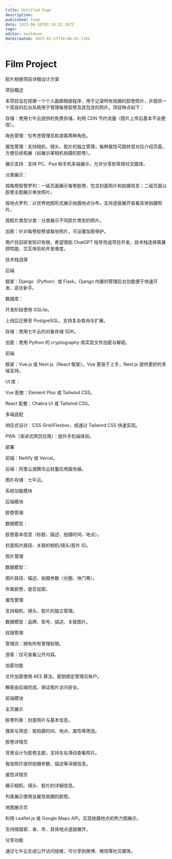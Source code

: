```yaml
---
title: Untitled Page
description: 
published: true
date: 2025-06-10T02:18:32.367Z
tags: 
editor: markdown
dateCreated: 2025-01-27T16:06:45.178Z
---
```


# Film Project

胶片相册项目详细设计方案

项目概述

本项目旨在搭建一个个人画廊相册程序，用于记录所有拍摄的胶卷照片，并提供一个简易的后台系统用于管理每卷胶卷及其包含的照片。项目特点如下：

存储：使用七牛云提供的免费存储，利用 CDN 节约流量（图片上传后基本不会更改）。

角色管理：仅考虑管理员和游客两种角色。

属性管理：支持相机、镜头、胶片的独立管理，每种属性可跳转至对应介绍页面，方便后续拓展（如展示某相机拍摄的胶卷）。

展示支持：支持 PC、Pad 和手机多端展示，允许分享到常用社交媒体。

分类展示：

按每卷胶卷罗列：一级页面展示每卷胶卷，包含封面照片和拍摄信息；二级页面以胶卷主题展示单张照片。

按地点罗列：以世界地图形式展示拍摄地点分布，支持逐层展开查看具体拍摄照片。

按胶片类型分类：分类展示不同胶片类型的照片。

加密：针对每卷胶卷或每张照片，可设置加密保护。

用户目前研发知识有限，希望借助 ChatGPT 指导完成项目开发，技术栈选择需兼顾性能、交互体验和开发难度。

技术栈选择

后端

框架：Django（Python）或 Flask。Django 内置的管理后台功能便于快速开发，适合新手。

数据库：

开发阶段使用 SQLite。

上线后迁移至 PostgreSQL，支持复杂查询与扩展。

存储：使用七牛云的对象存储 SDK。

加密：使用 Python 的 cryptography 库实现文件加密与解密。

前端

框架：Vue.js 或 Next.js（React 框架）。Vue 更易于上手，Next.js 提供更好的多端支持。

UI 库：

Vue 配套：Element Plus 或 Tailwind CSS。

React 配套：Chakra UI 或 Tailwind CSS。

多端适配

响应式设计：CSS Grid/Flexbox，或通过 Tailwind CSS 快速实现。

PWA（渐进式网页应用）：提升手机端体验。

部署

前端：Netlify 或 Vercel。

后端：阿里云或腾讯云轻量应用服务器。

图片存储：七牛云。

系统功能模块

后端模块

胶卷管理

数据模型：

胶卷基本信息（标题、描述、拍摄时间、地点）。

封面照片路径、关联的相机/镜头/胶片 ID。

照片管理

数据模型：

图片路径、描述、拍摄参数（光圈、快门等）。

所属胶卷，是否加密。

属性管理

支持相机、镜头、胶片的独立管理。

数据模型：品牌、型号、描述、关联图片。

权限管理

管理员：拥有所有管理权限。

游客：仅可查看公开内容。

加密功能

文件加密使用 AES 算法，密钥绑定管理员账户。

解密由后端完成，保证图片访问安全。

前端模块

主页展示

胶卷列表：封面照片与基本信息。

搜索与筛选：按拍摄时间、地点、属性等筛选。

胶卷详情页

背景设计为胶卷主题，支持左右滑动查看照片。

每张照片提供拍摄参数、描述等详细信息。

属性详情页

展示相机、镜头、胶片的详细信息。

列表展示使用该属性拍摄的胶卷。

地图展示页

利用 Leaflet.js 或 Google Maps API，实现拍摄地点的热力图展示。

支持按国家、省、市、具体地点逐层展开。

分享功能

通过七牛云生成公开访问链接，可分享到微博、微信等社交媒体。

